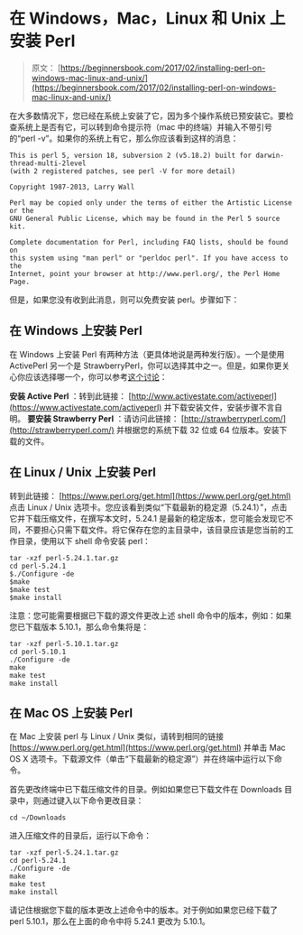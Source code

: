 # 在 Windows，Mac，Linux 和 Unix 上安装 Perl

> 原文： [https://beginnersbook.com/2017/02/installing-perl-on-windows-mac-linux-and-unix/](https://beginnersbook.com/2017/02/installing-perl-on-windows-mac-linux-and-unix/)

在大多数情况下，您已经在系统上安装了它，因为多个操作系统已预安装它。要检查系统上是否有它，可以转到命令提示符（mac 中的终端）并输入不带引号的“perl -v”。如果你的系统上有它，那么你应该看到这样的消息：

```
This is perl 5, version 18, subversion 2 (v5.18.2) built for darwin-thread-multi-2level
(with 2 registered patches, see perl -V for more detail)

Copyright 1987-2013, Larry Wall

Perl may be copied only under the terms of either the Artistic License or the
GNU General Public License, which may be found in the Perl 5 source kit.

Complete documentation for Perl, including FAQ lists, should be found on
this system using "man perl" or "perldoc perl". If you have access to the
Internet, point your browser at http://www.perl.org/, the Perl Home Page.
```

但是，如果您没有收到此消息，则可以免费安装 perl。步骤如下：

## 在 Windows 上安装 Perl

在 Windows 上安装 Perl 有两种​​方法（更具体地说是两种发行版）。一个是使用 ActivePerl 另一个是 StrawberryPerl，你可以选择其中之一。但是，如果你更关心你应该选择哪一个，你可以参考[这个讨论](https://stackoverflow.com/questions/3365518/should-i-choose-activeperl-or-strawberry-perl-for-windows)：

**安装 Active Perl** ：转到此链接： [http://www.activestate.com/activeperl](https://www.activestate.com/activeperl) 并下载安装文件，安装步骤不言自明。
**要安装 Strawberry Perl** ：请访问此链接： [http://strawberryperl.com/](http://strawberryperl.com/) 并根据您的系统下载 32 位或 64 位版本。安装下载的文件。

## 在 Linux / Unix 上安装 Perl

转到此链接： [https://www.perl.org/get.html](https://www.perl.org/get.html) 点击 Linux / Unix 选项卡。您应该看到类似“下载最新的稳定源（5.24.1）”，点击它并下载压缩文件，在撰写本文时，5.24.1 是最新的稳定版本，您可能会发现它不同，不要担心只需下载文件。将它保存在您的主目录中，该目录应该是您当前的工作目录，使用以下 shell 命令安装 perl：

```
tar -xzf perl-5.24.1.tar.gz
cd perl-5.24.1
$./Configure -de
$make
$make test
$make install
```

注意：您可能需要根据已下载的源文件更改上述 shell 命令中的版本，例如：如果您已下载版本 5.10.1，那么命令集将是：

```
tar -xzf perl-5.10.1.tar.gz
cd perl-5.10.1
./Configure -de
make
make test
make install
```

## 在 Mac OS 上安装 Perl

在 Mac 上安装 perl 与 Linux / Unix 类似，请转到相同的链接 [https://www.perl.org/get.html](https://www.perl.org/get.html) 并单击 Mac OS X 选项卡。下载源文件（单击“下载最新的稳定源”）并在终端中运行以下命令。

首先更改终端中已下载压缩文件的目录。例如如果您已下载文件在 Downloads 目录中，则通过键入以下命令更改目录：

```
cd ~/Downloads
```

进入压缩文件的目录后，运行以下命令：

```
tar -xzf perl-5.24.1.tar.gz
cd perl-5.24.1
./Configure -de
make
make test
make install
```

请记住根据您下载的版本更改上述命令中的版本。对于例如如果您已经下载了 perl 5.10.1，那么在上面的命令中将 5.24.1 更改为 5.10.1。